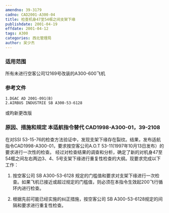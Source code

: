 ```yaml
---
amendno: 39-3179
cadno: CAD2001-A300-04
title: 检查机身47至54框之间支架下缘
publishdate: 2001-04-19
effdate: 2001-04-12
tags: A300
categories: 西北管理局
author: 吴少杰
---
```


### 适用范围 
所有未进行空客公司12169号改装的A300-600飞机

<!--more-->
### 参考文件
    1.DGAC AD 2001-091(B) 
    2.AIRBUS INDUSTRIE SB A300-53-6128 
或昀新更改版

### 原因、措施和规定 本适航指令替代 CAD1998-A300-01，39-2108 
在对SSI 53-15-76的检查方法验证中，发现支架下缘存在裂纹。结果，发布适航指令CAD1998-A300-01，要求按空客公司A.O.T 53-11(1997年10月13日发布）的要求进行一次性的检查。 
    经过对检查结果的调查和分析，确定了新的对机身47至54框之间左右两边3、4、5号支架下缘进行重复性检查的大纲。现要求完成以下工作： 
1. 按空客公司 SB A300-53-6128 规定的门槛值和要求对支架下缘进行一次检查。如果飞机已接近或超过规定的门槛值，则必须在本指令生效起200飞行循环内进行检查。 
  
2. 根据先前可能已经实施的纠正措施，按空客公司 SB A300-53-6128规定的间隔和要求进行重复性检查。
